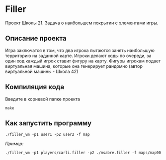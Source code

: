 # Filler
Проект Школы 21. Задача о наибольшем покрытии с элементами игры.

## Описание проекта

Игра заключатся в том, что два игрока пытаются занять наибольшую территорию на заданной карте. Игроки делают ходы по очереди, за один ход каждый игрок ставит фигуру на карту.
Фигуры игрокам подает виртуальная машина, которые она генерирует рандомно (автор виртуальной машины - Школа 42)

## Компиляция кода
Введите в корневой папке проекта
```
make
```

## Как запустить программу
```
./filler_vm -p1 user1 -p2 user2 -f map
```

*Пример:*

```
./filler_vm -p1 players/carli.filler -p2 ./msabre.filler -f maps/map00
```



